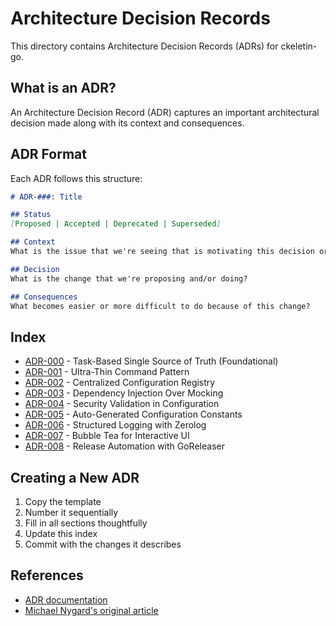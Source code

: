 # Architecture Decision Records

This directory contains Architecture Decision Records (ADRs) for ckeletin-go.

## What is an ADR?

An Architecture Decision Record (ADR) captures an important architectural decision made along with its context and consequences.

## ADR Format

Each ADR follows this structure:

```markdown
# ADR-###: Title

## Status
[Proposed | Accepted | Deprecated | Superseded]

## Context
What is the issue that we're seeing that is motivating this decision or change?

## Decision
What is the change that we're proposing and/or doing?

## Consequences
What becomes easier or more difficult to do because of this change?
```

## Index

- [ADR-000](000-task-based-single-source-of-truth.md) - Task-Based Single Source of Truth (Foundational)
- [ADR-001](001-ultra-thin-command-pattern.md) - Ultra-Thin Command Pattern
- [ADR-002](002-centralized-configuration-registry.md) - Centralized Configuration Registry
- [ADR-003](003-dependency-injection-over-mocking.md) - Dependency Injection Over Mocking
- [ADR-004](004-security-validation-in-config.md) - Security Validation in Configuration
- [ADR-005](005-auto-generated-config-constants.md) - Auto-Generated Configuration Constants
- [ADR-006](006-structured-logging-with-zerolog.md) - Structured Logging with Zerolog
- [ADR-007](007-bubble-tea-for-interactive-ui.md) - Bubble Tea for Interactive UI
- [ADR-008](008-release-automation-with-goreleaser.md) - Release Automation with GoReleaser

## Creating a New ADR

1. Copy the template
2. Number it sequentially
3. Fill in all sections thoughtfully
4. Update this index
5. Commit with the changes it describes

## References

- [ADR documentation](https://adr.github.io/)
- [Michael Nygard's original article](https://cognitect.com/blog/2011/11/15/documenting-architecture-decisions)
